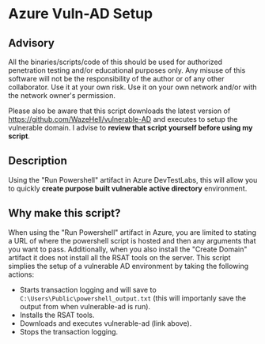 # Azure Vuln-AD Setup

## Advisory

All the binaries/scripts/code of this should be used for authorized penetration testing and/or educational purposes only. Any misuse of this software will not be the responsibility of the author or of any other collaborator. Use it at your own risk. Use it on your own network and/or with the network owner's permission.

Please also be aware that this script downloads the latest version of https://github.com/WazeHell/vulnerable-AD and executes to setup the vulnerable domain. I advise to **review that script yourself before using my script**.

## Description
Using the "Run Powershell" artifact in Azure DevTestLabs, this will allow you to quickly **create purpose built vulnerable active directory** environment.

## Why make this script?
When using the "Run Powershell" artifact in Azure, you are limited to stating a URL of where the powershell script is hosted and then any arguments that you want to pass. Additionally, when you also install the "Create Domain" artifact it does not install all the RSAT tools on the server. This script simplies the setup of a vulnerable AD environment by taking the following actions:
- Starts transaction logging and will save to `C:\Users\Public\powershell_output.txt` (this will importanly save the output from when vulnerable-ad is run).
- Installs the RSAT tools.
- Downloads and executes vulnerable-ad (link above).
- Stops the transaction logging.
